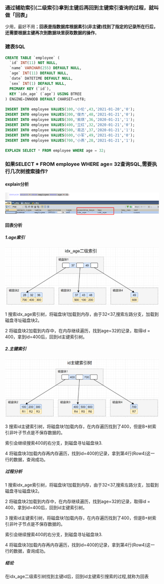 ### 通过辅助索引(二级索引)拿到主键后再回到主键索引查询的过程，就叫做「回表」

少用，最好不用；**回表是指数据库根据素引(非主键)找到了指定的记录所在行后，还需要根据主键再次到数据块里获取数据的操作**。

### 建表SQL

```sql
CREATE TABLE `employee` (
  `id` INT(11) NOT NULL,
  `name` VARCHAR(255) DEFAULT NULL,
  `age` INT(11) DEFAULT NULL,
  `date` DATETIME DEFAULT NULL,
  `sex` INT(1) DEFAULT NULL,
  PRIMARY KEY (`id`),
  KEY `idx_age` (`age`) USING BTREE
) ENGINE=INNODB DEFAULT CHARSET=utf8;

INSERT INTO employee VALUES(100,'小伦',43,'2021-01-20','0');
INSERT INTO employee VALUES(200,'俊杰',48,'2021-01-21','0');
INSERT INTO employee VALUES(300,'紫琪',36,'2020-01-21','1');
INSERT INTO employee VALUES(400,'立红',32,'2020-01-21','0');
INSERT INTO employee VALUES(500,'易迅',37,'2020-01-21','1');
INSERT INTO employee VALUES(600,'小军',49,'2021-01-21','0');
INSERT INTO employee VALUES(700,'小燕',28,'2021-01-21','1');

EXPLAIN SELECT * FROM employee WHERE age = 32;
```

### 如果SELECT * FROM employee WHERE age= 32查询SQL,需要执行几次树搜索操作?

#### explain分析

![](images/6.explain分析.jpg)

#### 回表分析

##### 1.age索引

![](images/7.二级索引.jpg)

1 搜索idx_age索引树，将磁盘块1加载到内存，由于32<37,搜索左路分支，加载到磁盘寻址磁盘块2。

2 将磁盘块2加载到内存中，在内存继续遍历，找到age=32的记录，取得id = 400，拿到id=400后，回到id主键索引树。

##### 2.主键索引

![](images/8.主键索引.jpg)

3 搜索id主键索引树，将磁盘块1加载内存，在内存遍历找到了400，但是B+树索引非叶子节点是不保存数据的。

索引会继续搜索400的右分支，到磁盘寻址磁盘块3.

4 将磁盘块3加载内存再内存遍历，找到id=400的记录，拿到第4行(Row4)这一行的数据，查询成功。

##### 过程分析

1 搜索idx_age索引树，将磁盘块1加载到内存，由于32<37,搜索左路分支，加载到磁盘寻址磁盘块2。

2 将磁盘块2加载到内存中，在内存继续遍历，找到age=32的记录，取得id = 400，拿到id=400后，回到id主键索引树。

3 搜索id主键索引树，将磁盘块1加载内存，在内存遍历找到了400，但是B+树索引非叶子节点是不保存数据的。

索引会继续搜索400的右分支，到磁盘寻址磁盘块3.

4 将磁盘块3加载内存再内存遍历，找到id=400的记录，拿到第4行(Row4)这一行的数据，查询成功。

##### 结论

在idx_age二级索引树找到主键id后，回到id主键索引搜索的过程,就称为回表











